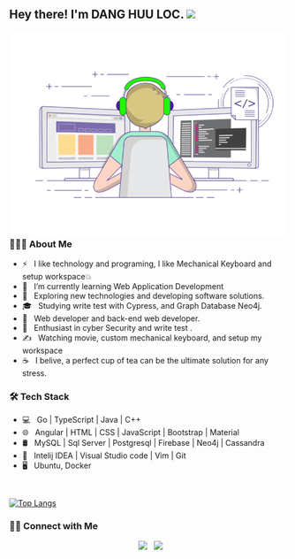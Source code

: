 <h2> Hey there! I'm DANG HUU LOC. <img src="https://github.com/souvikguria98/souvikguria98/blob/master/Hi.gif" width="25"></h2>
<img align="right" alt="GIF" src="https://raw.githubusercontent.com/devSouvik/devSouvik/master/gif3.gif" width="500"/>

<h3> 👨🏻‍💻 About Me </h3>

- ⚡ &nbsp; I like technology and programing, I like Mechanical Keyboard and setup workspace💥
- 🔭 &nbsp; I’m currently learning Web Application Development
- 🤔 &nbsp; Exploring new technologies and developing software solutions.
- 🎓 &nbsp; Studying write test with Cypress, and Graph Database Neo4j.
- 💼 &nbsp; Web developer and back-end web developer.
- 🌱 &nbsp; Enthusiast in cyber Security and write test .
- ✍️ &nbsp; Watching movie, custom mechanical keyboard, and setup my workspace
- ☕ &nbsp; I belive, a perfect cup of tea can be the ultimate solution for any stress. 

<h3>🛠 Tech Stack</h3>

- 💻 &nbsp; Go | TypeScript | Java | C++  
- 🌐 &nbsp; Angular | HTML | CSS | JavaScript | Bootstrap | Material
- 🛢 &nbsp; MySQL | Sql Server | Postgresql | Firebase | Neo4j | Cassandra 
- 🔧 &nbsp; Intelij IDEA | Visual Studio code | Vim | Git
- 🖥 &nbsp; Ubuntu, Docker

</br>

[![Top Langs](https://github-readme-stats.vercel.app/api/top-langs/?username=witcher-vae&layout=compact&text_color=daf7dc&bg_color=151515)](https://github.com/witcher-vae)


<h3> 🤝🏻 Connect with Me </h3>

<p align="center">
&nbsp; <a href="https://www.facebook.com/loc.yen.512/" target="_blank" rel="noopener noreferrer"><img src="https://img.icons8.com/plasticine/100/000000/facebook.png" width="50" /></a>  
&nbsp; <a href="mailto:dhuuloc8818@gmail.com" target="_blank" rel="noopener noreferrer"><img src="https://img.icons8.com/plasticine/100/000000/gmail.png"  width="50" /></a>
</p>
